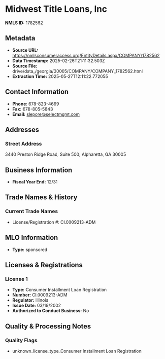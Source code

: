 # Midwest Title Loans, Inc

**NMLS ID:** 1782562

## Metadata
- **Source URL:** https://nmlsconsumeraccess.org/EntityDetails.aspx/COMPANY/1782562
- **Data Timestamp:** 2025-02-26T21:11:32.503Z
- **Source File:** drive/data_/georgia/30005/COMPANY/COMPANY_1782562.html
- **Extraction Time:** 2025-05-27T12:11:22.772055

## Contact Information
- **Phone:** 678-823-4669
- **Fax:** 678-805-5843
- **Email:** slepore@selectmgmt.com

## Addresses
### Street Address
3440 Preston Ridge Road, Suite 500; Alpharetta, GA 30005

## Business Information
- **Fiscal Year End:** 12/31

## Trade Names & History
### Current Trade Names
- License/Registration #: CI.0009213-ADM

## MLO Information
- **Type:** sponsored

## Licenses & Registrations

### License 1
- **Type:** Consumer Installment Loan Registration
- **Number:** CI.0009213-ADM
- **Regulator:** Illinois
- **Issue Date:** 03/19/2002
- **Authorized to Conduct Business:** No

## Quality & Processing Notes
### Quality Flags
- unknown_license_type_Consumer Installment Loan Registration
